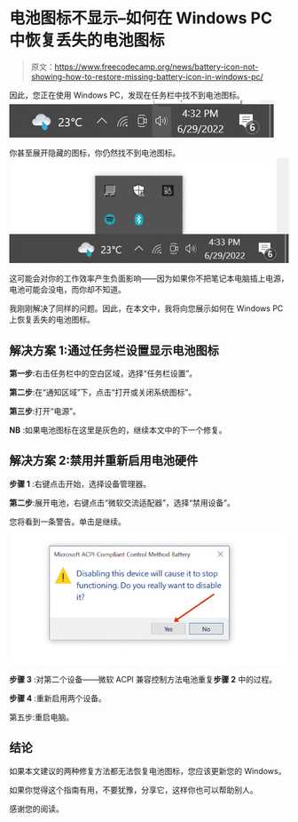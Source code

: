 # 电池图标不显示–如何在 Windows PC 中恢复丢失的电池图标

> 原文：<https://www.freecodecamp.org/news/battery-icon-not-showing-how-to-restore-missing-battery-icon-in-windows-pc/>

因此，您正在使用 Windows PC，发现在任务栏中找不到电池图标。
![ss1](img/8479bd066a4063aa8f7e5ea4a409cd63.png)

你甚至展开隐藏的图标，你仍然找不到电池图标。
![ss2](img/3c50e62d0ae4d140a783a8c8cb60a6c2.png)

这可能会对你的工作效率产生负面影响——因为如果你不把笔记本电脑插上电源，电池可能会没电，而你却不知道。

我刚刚解决了同样的问题。因此，在本文中，我将向您展示如何在 Windows PC 上恢复丢失的电池图标。

## 解决方案 1:通过任务栏设置显示电池图标

**第一步**:右击任务栏中的空白区域，选择“任务栏设置”。


**第二步**:在“通知区域”下，点击“打开或关闭系统图标”。


**第三步**:打开“电源”。


**NB** :如果电池图标在这里是灰色的，继续本文中的下一个修复。


## 解决方案 2:禁用并重新启用电池硬件

**步骤 1** :右键点击开始，选择设备管理器。


**第二步**:展开电池，右键点击“微软交流适配器”，选择“禁用设备”。


您将看到一条警告。单击是继续。
![ss7](img/8d55f43c044aad3e2578f2156d30c159.png)

**步骤 3** :对第二个设备——微软 ACPI 兼容控制方法电池重复**步骤 2** 中的过程。

**步骤 4** :重新启用两个设备。


第五步:重启电脑。

## 结论

如果本文建议的两种修复方法都无法恢复电池图标，您应该更新您的 Windows。

如果你觉得这个指南有用，不要犹豫，分享它，这样你也可以帮助别人。

感谢您的阅读。
